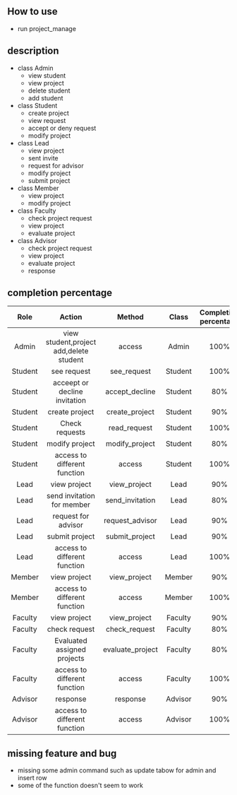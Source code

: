## How to use
* run project_manage

## description
* class Admin
  - view student
  - view project
  - delete student
  - add student
* class Student
  - create project
  - view request
  - accept or deny request
  - modify project
* class Lead
  - view project
  - sent invite
  - request for advisor
  - modify project
  - submit project
* class Member
  - view project
  - modify project
* class Faculty
  - check project request
  - view project
  - evaluate project
* class Advisor
  - check project request
  - view project
  - evaluate project
  - response
## completion percentage
|  Role   |                    Action                     |           Method           |      Class      | Completion percentage |
|:-------:|:---------------------------------------------:|:--------------------------:|:---------------:|:---------------------:|
|  Admin  |    view student,project add,delete student    |           access           |      Admin      |         100%          |
| Student |                  see request                  |        see_request         |     Student     |         100%          |
| Student |         acceept or decline invitation         |       accept_decline       |     Student     |          80%          |
| Student |                create project                 |       create_project       |     Student     |          90%          |
| Student |                Check requests                 |        read_request        |     Student     |         100%          |
| Student |                modify project                 |       modify_project       |     Student     |          80%          |
| Student |         access to different function          |           access           |     Student     |         100%          |
|  Lead   |                 view project                  |        view_project        |      Lead       |          90%          |
|  Lead   |         send invitation for member            |       send_invitation      |      Lead       |          80%          |
|  Lead   |            request for advisor                |      request_advisor       |      Lead       |          90%          |
|  Lead   |               submit project                  |       submit_project       |      Lead       |          90%          |
|  Lead   |         access to different function          |           access           |      Lead       |         100%          |
|  Member |                 view project                  |        view_project        |      Member     |          90%          |
|  Member |         access to different function          |           access           |      Member     |         100%          |
| Faculty |                 view project                  |        view_project        |     Faculty     |          90%          |
| Faculty |                 check request                 |       check_request        |     Faculty     |          80%          |
| Faculty |          Evaluated assigned projects          |      evaluate_project      |     Faculty     |          80%          |
| Faculty |         access to different function          |           access           |     Faculty     |         100%          |
| Advisor |                   response                    |          response          |     Advisor     |          90%          |
| Advisor |         access to different function          |           access           |     Advisor     |         100%          |


## missing feature and bug
* missing some admin command such as update tabow for admin and insert row
* some of the function doesn't seem to work 
